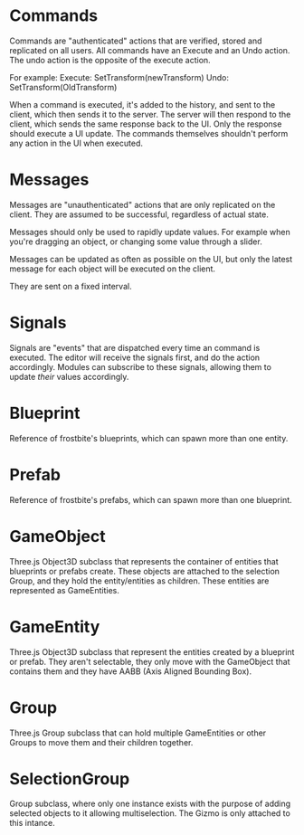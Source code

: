 # Commands
Commands are "authenticated" actions that are verified, stored and replicated on all users.
All commands have an Execute and an Undo action. The undo action is the opposite of the execute action.

For example:
Execute: SetTransform(newTransform)
Undo: SetTransform(OldTransform)

When a command is executed, it's added to the history, and sent to the client, which then sends it to the server. The server will then respond to the client, which sends the same response back to the UI.
Only the response should execute a UI update. The commands themselves shouldn't perform any action in the UI when executed.

# Messages
Messages are "unauthenticated" actions that are only replicated on the client.
They are assumed to be successful, regardless of actual state.

Messages should only be used to rapidly update values. For example when you're dragging an object, or changing some value through a slider.

Messages can be updated as often as possible on the UI, but only the latest message for each object will be executed on the client.

They are sent on a fixed interval.

# Signals
Signals are "events" that are dispatched every time an command is executed.
The editor will receive the signals first, and do the action accordingly.
Modules can subscribe to these signals, allowing them to update *their* values accordingly.

# Blueprint
Reference of frostbite's blueprints, which can spawn more than one entity. 

# Prefab
Reference of frostbite's prefabs, which can spawn more than one blueprint. 

# GameObject
Three.js Object3D subclass that represents the container of entities that blueprints or prefabs create. These objects are attached to the selection Group, and they hold the entity/entities as children. These entities are represented as GameEntities.

# GameEntity
Three.js Object3D subclass that represent the entities created by a blueprint or prefab. They aren't selectable, they only move with the GameObject that contains them and they have AABB (Axis Aligned Bounding Box).

# Group
Three.js Group subclass that can hold multiple GameEntities or other Groups to move them and their children together.

# SelectionGroup
Group subclass, where only one instance exists with the purpose of adding selected objects to it allowing multiselection. The Gizmo is only attached to this intance.
